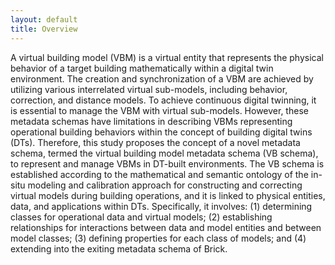 ```yaml
---
layout: default
title: Overview
---
```


A virtual building model (VBM) is a virtual entity that represents the physical behavior of a target building mathematically within a digital twin environment. The creation and synchronization of a VBM are achieved by utilizing various interrelated virtual sub-models, including behavior, correction, and distance models. To achieve continuous digital twinning, it is essential to manage the VBM with virtual sub-models. However, these metadata schemas have limitations in describing VBMs representing operational building behaviors within the concept of building digital twins (DTs). Therefore, this study proposes the concept of a novel metadata schema, termed the virtual building model metadata schema (VB schema), to represent and manage VBMs in DT-built environments. The VB schema is established according to the mathematical and semantic ontology of the in-situ modeling and calibration approach for constructing and correcting virtual models during building operations, and it is linked to physical entities, data, and applications within DTs. Specifically, it involves: (1) determining classes for operational data and virtual models; (2) establishing relationships for interactions between data and model entities and between model classes; (3) defining properties for each class of models; and (4) extending into the exiting metadata schema of Brick.
